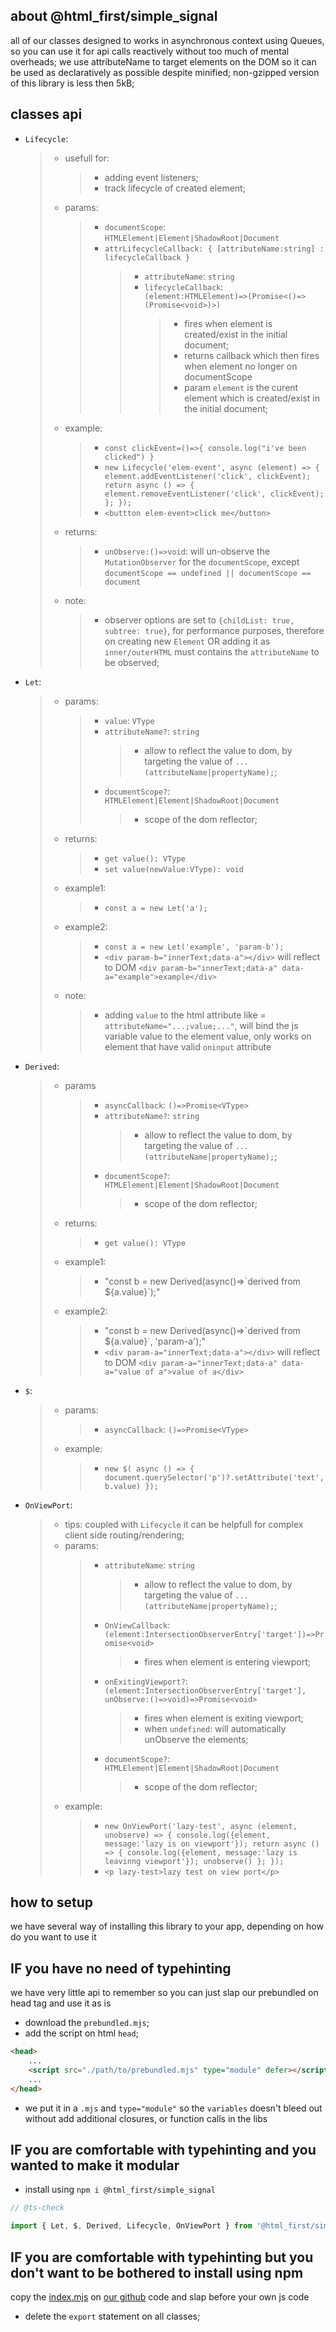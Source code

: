 ﻿## about @html_first/simple_signal

all of our classes designed to works in asynchronous context using Queues, so you can use it for api
calls reactively without too much of mental overheads; we use attributeName to target elements on
the DOM so it can be used as declaratively as possible despite minified; non-gzipped version of this
library is less then 5kB;

## classes api

-   `Lifecycle`:

    > -   usefull for:
    >     > -   adding event listeners;
    >     > -   track lifecycle of created element;
    > -   params:
    >     > -   `documentScope`: `HTMLElement|Element|ShadowRoot|Document`
    >     > -   `attrLifecycleCallback: { [attributeName:string] : lifecycleCallback }`
    >     >     > -   `attributeName`: `string`
    >     >     > -   `lifecycleCallback`: `(element:HTMLElement)=>(Promise<()=>(Promise<void>)>)`
    >     >     >     > -   fires when element is created/exist in the initial document;
    >     >     >     > -   returns callback which then fires when element no longer on
    >     >     >     >     documentScope
    >     >     >     > -   param `element` is the curent element which is created/exist in the
    >     >     >     >     initial document;
    > -   example:
    >     > -   `const clickEvent=()=>{ console.log("i've been clicked") }`
    >     > -   `new Lifecycle('elem-event', async (element) => { element.addEventListener('click', clickEvent); return async () => { element.removeEventListener('click', clickEvent); }; });`
    >     > -   `<buttton elem-event>click me</button>`
    > -   returns:
    >     > -   `unObserve:()=>void`: will un-observe the `MutationObserver` for the
    >     >     `documentScope`, except `documentScope == undefined || documentScope == document`
    > -   note:
    >     > -   observer options are set to `{childList: true, subtree: true}`, for performance
    >     >     purposes, therefore on creating new `Element` OR adding it as `inner/outerHTML` must
    >     >     contains the `attributeName` to be observed;

-   `Let`:

    > -   params:
    >     > -   `value`: `VType`
    >     > -   `attributeName?`: `string`
    >     >     > -   allow to reflect the value to dom, by targeting the value of
    >     >     >     `...(attributeName|propertyName);`;
    >     > -   `documentScope?`: `HTMLElement|Element|ShadowRoot|Document`
    >     >     > -   scope of the dom reflector;
    > -   returns:
    >     > -   `get value(): VType`
    >     > -   `set value(newValue:VType): void`
    > -   example1:
    >     > -   `const a = new Let('a');`
    > -   example2:
    >     > -   `const a = new Let('example', 'param-b');`
    >     > -   `<div param-b="innerText;data-a"></div>` will reflect to DOM
    >     >     `<div param-b="innerText;data-a" data-a="example">example</div>`
    > -   note:
    >     > -   adding `value` to the html attribute like = `attributeName="...;value;..."`, will
    >     >     bind the js variable value to the element value, only works on element that have
    >     >     valid `oninput` attribute

-   `Derived`:

    > -   params
    >     > -   `asyncCallback`: `()=>Promise<VType>`
    >     > -   `attributeName?`: `string`
    >     >     > -   allow to reflect the value to dom, by targeting the value of
    >     >     >     `...(attributeName|propertyName);`;
    >     > -   `documentScope?`: `HTMLElement|Element|ShadowRoot|Document`
    >     >     > -   scope of the dom reflector;
    > -   returns:
    >     > -   `get value(): VType`
    > -   example1:
    >     > -   "const b = new Derived(async()=>\`derived from ${a.value}\`);"
    > -   example2:
    >     > -   "const b = new Derived(async()=>\`derived from ${a.value}\`, 'param-a');"
    >     > -   `<div param-a="innerText;data-a"></div>` will reflect to DOM
    >     >     `<div param-a="innerText;data-a" data-a="value of a">value of a</div>`

-   `$`:

    > -   params:
    >     > -   `asyncCallback`: `()=>Promise<VType>`
    > -   example:
    >     > -   `new $( async () => { document.querySelector('p')?.setAttribute('text', b.value) });`

-   `OnViewPort`:

    > -   tips: coupled with `Lifecycle` it can be helpfull for complex client side
    >     routing/rendering;
    > -   params:
    >     > -   `attributeName`: `string`
    >     >     > -   allow to reflect the value to dom, by targeting the value of
    >     >     >     `...(attributeName|propertyName);`;
    >     > -   `OnViewCallback`: `(element:IntersectionObserverEntry['target'])=>Promise<void>`
    >     >     > -   fires when element is entering viewport;
    >     > -   `onExitingViewport?`:
    >     >     `(element:IntersectionObserverEntry['target'], unObserve:()=>void)=>Promise<void>`
    >     >     > -   fires when element is exiting viewport;
    >     >     > -   when `undefined`: will automatically unObserve the elements;
    >     > -   `documentScope?`: `HTMLElement|Element|ShadowRoot|Document`
    >     >     > -   scope of the dom reflector;
    > -   example:
    >     > -   `new OnViewPort('lazy-test', async (element, unobserve) => { console.log({element, message:'lazy is on viewport'}); return async () => { console.log({element, message:'lazy is leavinng viewport'}); unobserve() }; });`
    >     > -   `<p lazy-test>lazy test on view port</p>`

## how to setup

we have several way of installing this library to your app, depending on how do you want to use it

## IF you have no need of typehinting

we have very little api to remember so you can just slap our prebundled on head tag and use it as is

-   download the `prebundled.mjs`;
-   add the script on html `head`;

```html
<head>
	...
	<script src="./path/to/prebundled.mjs" type="module" defer></script>
	...
</head>
```

-   we put it in a `.mjs` and `type="module"` so the `variables` doesn't bleed out without add
    additional closures, or function calls in the libs

## IF you are comfortable with typehinting and you wanted to make it modular

-   install using `npm i @html_first/simple_signal`

```js
// @ts-check

import { Let, $, Derived, Lifecycle, OnViewPort } from '@html_first/simple_signal';
```

## IF you are comfortable with typehinting but you don't want to be bothered to install using npm

copy the [index.mjs](https://github.com/hakimjazuli/simple_signal/blob/main/index.mjs) on
[our github](https://github.com/hakimjazuli/simple_signal/) code and slap before your own js code

-   delete the `export` statement on all classes;
